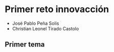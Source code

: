 # Primer reto innovacción

- José Pablo Peña Solis
- Christian Leonel Tirado Castolo


## Primer tema